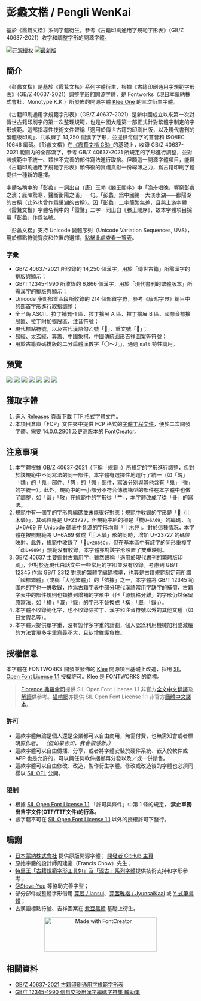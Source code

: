 # 彭蠡文楷 / Pengli WenKai
基於《霞鶩文楷》系列字體衍生，參考《古籍印刷通用字規範字形表》（GB/Z 40637-2021）收字和調整字形的開源字體。

[![开源授权](https://img.shields.io/github/license/lxgw/Pengli?style=flat-square)](https://github.com/lxgw/Pengli)
[![最新版](https://img.shields.io/github/release/lxgw/Pengli?style=flat-square)](https://github.com/lxgw/Pengli/releases)
## 簡介
《彭蠡文楷》是基於《霞鶩文楷》系列字體衍生，根據《古籍印刷通用字規範字形表》（GB/Z 40637-2021）調整字形的開源字體，是 Fontworks（現日本蒙納株式會社，Monotype K.K.）所發佈的開源字體 [Klee One](https://github.com/fontworks-fonts/Klee) 的三次衍生字體。

《古籍印刷通用字規範字形表》（GB/Z 40637-2021）是新中國成立以來第一次對傳世古籍印刷字的第一次整理規範，也是中國大陸第一部正式針對繁體字制定的字形規範。這部指導性技術文件聲稱「適用於傳世古籍的印刷出版，以及現代書刊的繁體版印刷」，共收錄了 14,250 個漢字字形，並提供每個字的首音和 ISO/IEC 10646 編碼。《彭蠡文楷》在[《霞鶩文楷 GB》](https://github.com/lxgw/LxgwWenkaiGB)的基礎上，收錄 GB/Z 40637-2021 範圍内的全部漢字，參考 GB/Z 40637-2021 所規定的字形進行調整，並對該規範中不統一、類推不完善的部件寫法進行取捨。但願這一開源字體項目，能爲《古籍印刷通用字規範字形表》頒佈後的實踐貢獻一份綿薄之力，爲古籍印刷字體提供一種新的選擇。

字體名稱中的「彭蠡」一詞出自〔唐〕王勃《滕王閣序》中「漁舟唱晚，響窮彭蠡之濱；雁陣驚寒，聲斷衡陽之浦」一句。「彭蠡」爲中國第一大淡水湖⸺鄱陽湖的古稱（此外也曾作爲巢湖的古稱）。因「彭蠡」二字簡繁無差，且與上游字體《霞鶩文楷》字體名稱中的「霞鶩」二字一同出自《滕王閣序》，故本字體項目採用「彭蠡」作爲名號。

「彭蠡文楷」支持 Unicode 變體序列（Unicode Variation Sequences, UVS），用於標點符號寬度和位置的選擇，[點擊此處查看一覽表](documentation/uvs.pdf)。
### 字彙
- GB/Z 40637-2021 所收錄的 14,250 個漢字，用於「傳世古籍」所需漢字的排版與顯示；
- GB/T 12345-1990 所收錄的 6,866 個漢字，用於「現代書刊的繁體版本」所需漢字的排版與顯示；
- Unicode 康熙部首區段所收錄的 214 個部首字符，參考《康熙字典》總目中的部首字形進行取捨調整；
- 全半角 ASCII、拉丁補充-1 區、拉丁擴展 A 區、拉丁擴展 B 區、國際音標擴展區、拉丁附加擴展區、注音符號；
- 現代標點符號，以及古代漢語勾乙號「𖿢」、重文號「𖿣」；
- 易經、太玄經、算籌、中國象棋、中國傳統圓形吉祥圖案等符號；
- 用於古籍頁碼排版的二分扁體漢數字「〇～九」，通過 `nalt` 特性調用。
## 預覽
![](./documentation/pengli-1.PNG)
![](./documentation/pengli-2.PNG)
![](./documentation/pengli-3.PNG)
![](./documentation/pengli-4.PNG)
![](./documentation/pengli-5.PNG)
![](./documentation/pengli-6.PNG)
![](./documentation/pengli-7.PNG)
## 獲取字體
1. 進入 [Releases](https://github.com/lxgw/pengli/releases) 頁面下載 TTF 格式字體文件。
2. 本項目倉庫「FCP」文件夾中提供 FCP 格式的[字體工程文件](FCP/pengli.fcp)，便於二次開發字體。需要 14.0.0.2901 及更高版本的 FontCreator。
## 注意事項
1. 本字體根據 GB/Z 40637-2021（下稱「規範」）所規定的字形進行調整，但對於該規範中不同寫法的同一部件，本字體有選擇性地進行了統一（如「魄」「魏」的「鬼」部件、「勥」的「強」部件，寫法分别與其他含有「鬼」「強」的字統一）。此外，規範中的一小部分不符合傳統構型的部件在本字體中也做了調整，如「繭」「敬」在規範中的字形從「艹」，本字體改成了從「卝」的寫法。
2. 規範中有一個字的字形與編碼並未能很好對應：規範中收錄的字形是「𣜧（⿰木煢）」，其碼位應是 U+23727，但規範中給的卻是「橩`U+6A69`」的編碼，而 U+6A69 在 Unicode 碼表中各源的字形均爲「⿰木焭」。對於這種情况，本字體在按照規範將 U+6A69 做成「⿰木煢」形的同時，增加 U+23727 的碼位映射。此外，規範中收錄了「𨙬`U+2866C`」，但在基本區中有該字的同形重複字「邔`U+9094`」規範没有收錄，本字體亦對該字形設置了雙重映射。
3. GB/Z 40637 主要針對古籍用字，雖然聲稱「適用於現代書刊的繁體版印刷」，但對於近現代白話文中一些常用的字卻並没有收錄。考慮到 GB/T 12345 作爲 GB/T 2312 對應的繁體字編碼標準，也算是古籍規範制定前所謂「國標繁體」（或稱「大陸繁體」）的「依據」之一，本字體將 GB/T 12345 範圍内的字也一併收錄，作爲古籍字表中部分現代漢語常用字缺字的補償，古籍字表中的部件規則也類推到增補的字形中（但「源規格分離」的字形仍然保留原寫法，如「横」「溉」「録」的字形不替換成「橫」「漑」「錄」）。
4. 本字體不收錄簡化字，也不收錄除拉丁、漢字和注音符號以外的其他文種（如日文假名等）。
5. 本字體只提供單字重，没有製作多字重的計劃，個人認爲利用機械加粗或減細的方法實現多字重意義不大，且徒增維護負擔。
## 授權信息
本字體在 FONTWORKS 開發並發佈的 [Klee](https://github.com/fontworks-fonts/Klee) 開源項目基礎上改造，採用 [SIL Open Font License 1.1](https://openfontlicense.org) 授權許可。Klee 是 FONTWORKS 的商標。
> [Florence 弗羅侖司](http://florenceko.me/)提供 SIL Open Font License 1.1 非官方[全文中文翻譯](http://florenceko.me/?p=2089)及[解讀](http://florenceko.me/?p=2122)供參考。[猫啃網](https://www.maoken.com/)亦提供 SIL Open Font License 1.1 非官方[簡體中文譯本](https://www.maoken.com/ofl)。
### 許可
- 這款字體無論是個人還是企業都可以自由商用，無需付費，也無需知會或者標明原作者。 *（但如果告知，我會很感激。）*
- 這款字體可以自由傳播、分享，或者將字體安裝於硬件系統、嵌入於軟件或 APP 也是允許的，可以與任何軟件捆綁再分發以及／或一併銷售。
- 這款字體可以自由修改、改造，製作衍生字體。修改或改造後的字體也必須同樣以 [SIL OFL](https://openfontlicense.org) 公開。
### 限制
- 根據 [SIL Open Font License 1.1](https://openfontlicense.org) 「許可與條件」中第 1 條的規定， **禁止單獨出售字文件(OTF/TTF文件)的行爲。**
- 該字體不可在 [SIL Open Font License 1.1](https://openfontlicense.org) 以外的授權許可下發行。
## 鳴謝
- [日本蒙納株式會社](http://fontworks.co.jp) 提供原版開源字體； [開發者 GitHub 主頁](https://github.com/fontworks-fonts/)
- 原始字體的設計師周建豪（Francis Chow）先生；
- [特里王「古籍規範字形工具包」及「源古」系列字體](https://zhuanlan.zhihu.com/p/1897044158293717296)提供技術支持和字形參考；
- [@Steve-Yuu](https://github.com/Steve-Yuu) 等協助完善字型；
- 部分部件或整體字形借用 [芫荽 / Iansui](https://github.com/ButTaiwan/iansui)、[芫茜雅楷 / JyunsaiKaai](https://github.com/ItMarki/jyunsaikaai) 或 [Y 式筆書體](https://github.com/Steve-Yuu/YshiPen-Shuti)；
- 古漢語標點符號、吉祥圖案在 [煮豆黑體](https://github.com/Buernia/Zhudou-Sans) 基礎上衍生。

<div  align="center">
<img src="./documentation/FontCreator_Badge_01.png" width = "300" height = "92.39" alt="Made with FontCreator" align=center />
</div>

## 相關資料
- [GB/Z 40637-2021 古籍印刷通用字規範字形表](https://openstd.samr.gov.cn/bzgk/std/newGbInfo?hcno=52E2DE28D439C1937EE09AE4B5AA615B)
- [GB/T 12345-1990 信息交換用漢字編碼字符集 輔助集](https://openstd.samr.gov.cn/bzgk/gb/newGbInfo?hcno=90394D2B4115D9291C825A7651AEFE4B)

